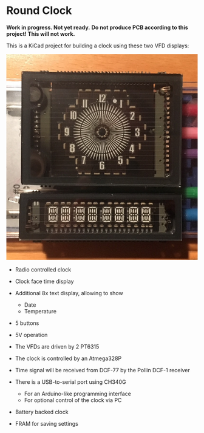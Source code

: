 # Round Clock

**Work in progress. Not yet ready.**
**Do not produce PCB according to this project! This will not work.**

This is a KiCad project for building a clock using these two VFD displays:

![displays.jpg](displays.jpg)

* Radio controlled clock
* Clock face time display
* Additional 8x text display, allowing to show
    * Date
    * Temperature
* 5 buttons
* 5V operation

* The VFDs are driven by 2 PT6315
* The clock is controlled by an Atmega328P
* Time signal will be received from DCF-77 by the Pollin DCF-1 receiver
* There is a USB-to-serial port using CH340G
    * For an Arduino-like programming interface
    * For optional control of the clock via PC
* Battery backed clock
* FRAM for saving settings

